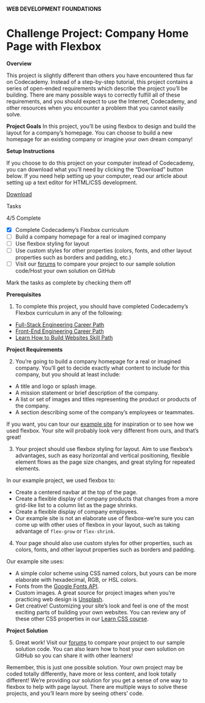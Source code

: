 **WEB DEVELOPMENT FOUNDATIONS**

# Challenge Project: Company Home Page with Flexbox

**Overview**

​This project is slightly different than others you have encountered thus far on Codecademy. Instead of a step-by-step tutorial, this project contains a series of open-ended requirements which describe the project you’ll be building. There are many possible ways to correctly fulfill all of these requirements, and you should expect to use the Internet, Codecademy, and other resources when you encounter a problem that you cannot easily solve.​

**Project Goals**
In this project, you’ll be using flexbox to design and build the layout for a company’s homepage. You can choose to build a new homepage for an existing company or imagine your own dream company!​

**Setup Instructions**

If you choose to do this project on your computer instead of Codecademy, you can download what you’ll need by clicking the “Download” button below. If you need help setting up your computer, read our article about setting up a text editor for HTML/CSS development.

[Download](./starter-files/flexbox-business-site-starting.zip)

Tasks

4/5 Complete

- [x] Complete Codecademy’s Flexbox curriculum
- [ ] Build a company homepage for a real or imagined company
- [ ] Use flexbox styling for layout
- [ ] Use custom styles for other properties (colors, fonts, and other layout properties such as borders and padding, etc.)
- [ ] Visit our [forums](https://discuss.codecademy.com/t/company-home-page-challenge-project-css-flexbox/462383?_gl=1*1jiwk6z*_ga*Mjk0MDAzMzg3My4xNjkxNzk5NTk1*_ga_3LRZM6TM9L*MTY5MjE4MjM2MC4xNS4xLjE2OTIxODI0ODYuNjAuMC4w) to compare your project to our sample solution code/Host your own solution on GitHub

Mark the tasks as complete by checking them off

**Prerequisites**

1. To complete this project, you should have completed Codecademy’s Flexbox curriculum in any of the following:

- [Full-Stack Engineering Career Path](https://www.codecademy.com/learn/paths/full-stack-engineer-career-path)
- [Front-End Engineering Career Path](https://www.codecademy.com/learn/paths/front-end-engineer-career-path)
- [Learn How to Build Websites Skill Path](https://www.codecademy.com/learn/paths/learn-how-to-build-websites)

**Project Requirements**

2. You’re going to build a company homepage for a real or imagined company. You’ll get to decide exactly what content to include for this company, but you should at least include:

- A title and logo or splash image.
- A mission statement or brief description of the company.
- A list or set of images and titles representing the product or products of the company.
- A section describing some of the company’s employees or teammates.

If you want, you can tour our [example site](https://content.codecademy.com/PRO/independent-practice-projects/flexbox-business-site/example-site/index.html?_gl=1*1k4g3t9*_ga*Mjk0MDAzMzg3My4xNjkxNzk5NTk1*_ga_3LRZM6TM9L*MTY5MjE4MjM2MC4xNS4xLjE2OTIxODI0ODYuNjAuMC4w) for inspiration or to see how we used flexbox. Your site will probably look very different from ours, and that’s great!

3. Your project should use flexbox styling for layout. Aim to use flexbox’s advantages, such as easy horizontal and vertical positioning, flexible element flows as the page size changes, and great styling for repeated elements.

In our example project, we used flexbox to:

- Create a centered navbar at the top of the page.
- Create a flexible display of company products that changes from a more grid-like list to a column list as the page shrinks.
- Create a flexible display of company employees.
- Our example site is not an elaborate use of flexbox–we’re sure you can come up with other uses of flexbox in your layout, such as taking advantage of `flex-grow` or `flex-shrink`.

4. Your page should also use custom styles for other properties, such as colors, fonts, and other layout properties such as borders and padding.

Our example site uses:

- A simple color scheme using CSS named colors, but yours can be more elaborate with hexadecimal, RGB, or HSL colors.
- Fonts from the [Google Fonts API](https://fonts.google.com/).
- Custom images. A great source for project images when you’re practicing web design is [Unsplash](https://unsplash.com/).
- Get creative! Customizing your site’s look and feel is one of the most exciting parts of building your own websites. You can review any of these other CSS properties in our [Learn CSS course](https://www.codecademy.com/learn/learn-css).

**Project Solution**

5. Great work! Visit our [forums](https://discuss.codecademy.com/t/company-home-page-challenge-project-css-flexbox/462383?_gl=1*1jiwk6z*_ga*Mjk0MDAzMzg3My4xNjkxNzk5NTk1*_ga_3LRZM6TM9L*MTY5MjE4MjM2MC4xNS4xLjE2OTIxODI0ODYuNjAuMC4w) to compare your project to our sample solution code. You can also learn how to host your own solution on GitHub so you can share it with other learners!

Remember, this is just one possible solution. Your own project may be coded totally differently, have more or less content, and look totally different! We’re providing our solution for you get a sense of one way to flexbox to help with page layout. There are multiple ways to solve these projects, and you’ll learn more by seeing others’ code.

